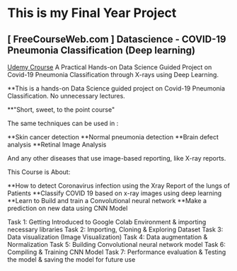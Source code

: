 # This is my Final Year Project

## [ FreeCourseWeb.com ] Datascience - COVID-19 Pneumonia Classification (Deep learning)
[Udemy Crourse](https://www.udemy.com/course/datasciencecovid-19-pneumonia-classificationdeep-learning/)
A Practical Hands-on Data Science Guided Project on Covid-19 Pneumonia Classification through X-rays using Deep Learning.

**This is a hands-on Data Science guided project on Covid-19 Pneumonia Classification. No unnecessary lectures.

**"Short, sweet, to the point course"

The same techniques can be used in :

**Skin cancer detection
**Normal pneumonia detection
**Brain defect analysis
**Retinal Image Analysis



And any other diseases that use image-based reporting, like X-ray reports.

This Course is About:


**How to detect Coronavirus infection using the Xray Report of the lungs of Patients
**Classify COVID 19 based on x-ray images using deep learning
**Learn to Build and train a Convolutional neural network
**Make a prediction on new data using CNN Model



Task 1: Getting Introduced to Google Colab Environment & importing necessary libraries
Task 2: Importing, Cloning & Exploring Dataset
Task 3: Data visualization (Image Visualization)
Task 4: Data augmentation & Normalization
Task 5: Building Convolutional neural network model
Task 6: Compiling & Training CNN Model
Task 7: Performance evaluation & Testing the model & saving the model for future use

